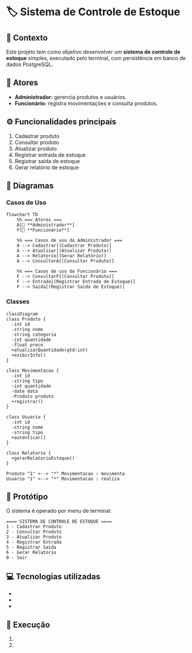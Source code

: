 # 🏷️ Sistema de Controle de Estoque

## 📘 Contexto
Este projeto tem como objetivo desenvolver um **sistema de controle de estoque** simples, executado pelo terminal, com persistência em banco de dados PostgreSQL.

## 👥 Atores
- **Administrador:** gerencia produtos e usuários.
- **Funcionário:** registra movimentações e consulta produtos.

## ⚙️ Funcionalidades principais
1. Cadastrar produto  
2. Consultar produto  
3. Atualizar produto  
4. Registrar entrada de estoque  
5. Registrar saída de estoque  
6. Gerar relatório de estoque  

## 🧩 Diagramas
### Casos de Uso
```mermaid
flowchart TD
    %% === Atores ===
    A[👤 **Administrador**]
    F[👤 **Funcionário**]

    %% === Casos de uso do Administrador ===
    A --> Cadastrar[(Cadastrar Produto)]
    A --> Atualizar[(Atualizar Produto)]
    A --> Relatorio[(Gerar Relatório)]
    A --> ConsultarA[(Consultar Produto)]

    %% === Casos de uso do Funcionário ===
    F --> ConsultarF[(Consultar Produto)]
    F --> Entrada[(Registrar Entrada de Estoque)]
    F --> Saida[(Registrar Saída de Estoque)]
```

### Classes
```mermaid
classDiagram
class Produto {
  -int id
  -string nome
  -string categoria
  -int quantidade
  -float preco
  +atualizarQuantidade(qtd:int)
  +exibirInfo()
}

class Movimentacao {
  -int id
  -string tipo
  -int quantidade
  -date data
  -Produto produto
  +registrar()
}

class Usuario {
  -int id
  -string nome
  -string tipo
  +autenticar()
}

class Relatorio {
  +gerarRelatorioEstoque()
}

Produto "1" <--> "*" Movimentacao : movimenta
Usuario "1" <--> "*" Movimentacao : realiza
```

## 🧱 Protótipo
O sistema é operado por menu de terminal:
```
==== SISTEMA DE CONTROLE DE ESTOQUE ====
1 - Cadastrar Produto
2 - Consultar Produto
3 - Atualizar Produto
4 - Registrar Entrada
5 - Registrar Saída
6 - Gerar Relatório
0 - Sair
```

## 💻 Tecnologias utilizadas
- 
-   
-  

## 🚀 Execução
1. 
2. 

